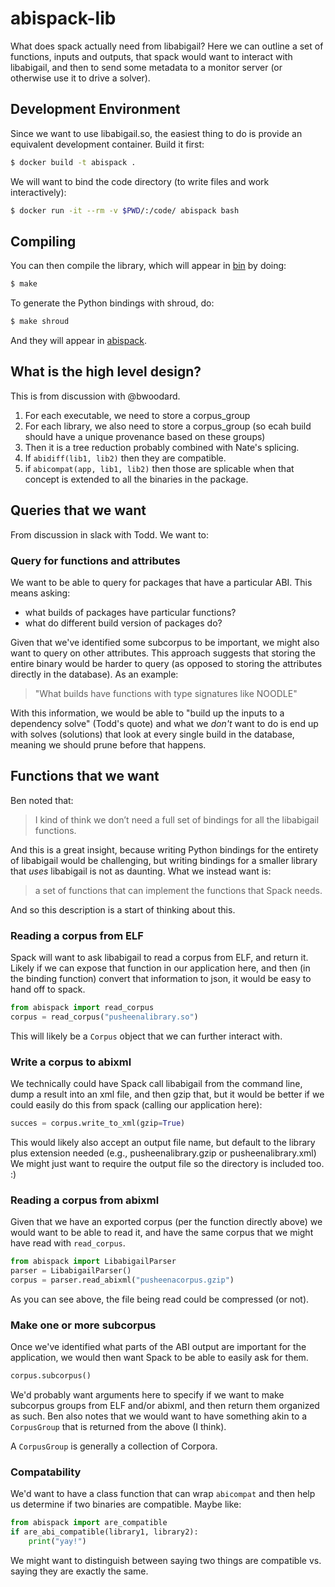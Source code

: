 # abispack-lib

What does spack actually need from libabigail? Here we can outline a set of
functions, inputs and outputs, that spack would want to interact with libabigail,
and then to send some metadata to a monitor server (or otherwise use it
to drive a solver).

## Development Environment

Since we want to use libabigail.so, the easiest thing to do is provide an
equivalent development container. Build it first:

```bash
$ docker build -t abispack .
```

We will want to bind the code directory (to write files and work interactively):

```bash
$ docker run -it --rm -v $PWD/:/code/ abispack bash
```

## Compiling

You can then compile the library, which will appear in [bin](bin) by doing:

```bash
$ make
```

To generate the Python bindings with shroud, do:

```bash
$ make shroud
```

And they will appear in [abispack](abispack).

## What is the high level design?

This is from discussion with @bwoodard.


1. For each executable, we need to store a corpus_group
2. For each library, we also need to store a corpus_group (so ecah build should have a unique provenance based on these groups)
3. Then it is a tree reduction probably combined with Nate's splicing.
4. If `abidiff(lib1, lib2)` then they are compatible.
5. if `abicompat(app, lib1, lib2)` then those are splicable when that concept is extended to all the binaries in the package.

## Queries that we want

From discussion in slack with Todd. We want to:

### Query for functions and attributes

We want to be able to query for packages that have a particular ABI. This means asking:

 - what builds of packages have particular functions?
 - what do different build version of packages do?

Given that we've identified some subcorpus to be important, we might also want to
query on other attributes. This approach suggests that storing the entire binary
would be harder to query (as opposed to storing the attributes directly in the database).
As an example:

> "What builds have functions with type signatures like NOODLE"

With this information, we would be able to "build up the inputs to a dependency solve" (Todd's quote)
and what we _don't_ want to do is end up with solves (solutions) that look at every
single build in the database, meaning we should prune before that happens.

## Functions that we want

Ben noted that:

> I kind of think we don’t need a full set of bindings for all the libabigail functions.

And this is a great insight, because writing Python bindings for the entirety of libabigail
would be challenging, but writing bindings for a smaller library that _uses_ libabigail is not
as daunting. What we instead want is:

> a set of functions that can implement the functions that Spack needs.

And so this description is a start of thinking about this.

### Reading a corpus from ELF

Spack will want to ask libabigail to read a corpus from ELF, and return it.
Likely if we can expose that function in our application here, and then (in the binding
function) convert that information to json, it would be easy to hand off to spack.

```python
from abispack import read_corpus
corpus = read_corpus("pusheenalibrary.so")
```

This will likely be a `Corpus` object that we can further interact with.

### Write a corpus to abixml

We technically could have Spack call libabigail from the command line,
dump a result into an xml file, and then gzip that, but it would be better
if we could easily do this from spack (calling our application here):

```python
succes = corpus.write_to_xml(gzip=True)
```

This would likely also accept an output file name, but default to the library plus extension needed (e.g., pusheenalibrary.gzip or pusheenalibrary.xml)
We might just want to require the output file so the directory is included too. :)

### Reading a corpus from abixml

Given that we have an exported corpus (per the function directly above) we would want
to be able to read it, and have the same corpus that we might have read with `read_corpus`.

```python
from abispack import LibabigailParser
parser = LibabigailParser()
corpus = parser.read_abixml("pusheenacorpus.gzip")
```

As you can see above, the file being read could be compressed (or not).

### Make one or more subcorpus

Once we've identified what parts of the ABI output are important for
the application, we would then want Spack to be able to easily ask for them.

```python
corpus.subcorpus()
```

We'd probably want arguments here to specify if we want to make subcorpus
groups from ELF and/or abixml, and then return them organized as such.
Ben also notes that we would want to have something akin to a `CorpusGroup`
that is returned from the above (I think).

A `CorpusGroup` is generally a collection of Corpora.

### Compatability

We'd want to have a class function that can wrap `abicompat` and then help us
determine if two binaries are compatible. Maybe like:

```python
from abispack import are_compatible
if are_abi_compatible(library1, library2):
    print("yay!")
```

We might want to distinguish between saying two things are compatible vs. saying
they are exactly the same.
